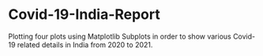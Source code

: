 # Covid-19-India-Report
Plotting four plots using Matplotlib Subplots in order to show various Covid-19 related details in India from 2020 to 2021.
